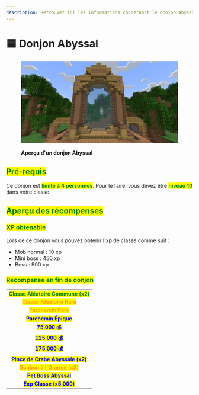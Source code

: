 ```yaml
---
description: Retrouvez ici les informations concernant le donjon Abyssal
---
```


# 🟦 Donjon Abyssal

<figure><img src="../../.gitbook/assets/Portail_Abyssal.png" alt=""><figcaption><p><strong>Aperçu d'un donjon Abyssal</strong></p></figcaption></figure>

## <mark style="color:green;"> Pré-requis </mark>

Ce donjon est <mark style="color:green;">**limité à 4 personnes**</mark>. Pour le faire, vous devez être <mark style="color:green;">**niveau 10**</mark> dans votre classe.

## <mark style="color:green;">Aperçu des récompenses</mark>

### <mark style="color:green;">XP obtenable</mark>
Lors de ce donjon vous pouvez obtenir l'xp de classe comme suit : 

* Mob normal : 10 xp
* Mini boss : 450 xp
* Boss : 900 xp

### <mark style="color:green;">Récompense en fin de donjon</mark>

|                                                                                     |
|:-----------------------------------------------------------------------------------:|
| <mark style="color:green;"><strong>Classe Aléatoire Commune (x2)</strong></mark>    |
| <mark style="color:orange;"><strong>Classe Aléatoire Rare</strong></mark>           |
| <mark style="color:orange;"><strong>Parchemin Rare</strong></mark>                  |
| <mark style="color:blue;"><strong>Parchemin Épique</strong></mark>                  |
| <mark style="color:blue;"><strong>75.000 💰</strong></mark>                         |
| <mark style="color:blue;"><strong>125.000 💰</strong></mark>                        |
| <mark style="color:blue;"><strong>175.000 💰</strong></mark>                        |
| <mark style="color:blue;"><strong>Pince de Crabe Abyssale (x2)</strong></mark>      |
| <mark style="color:orange;"><strong>Bonbon à l'Orange (x2)</strong></mark>          |
| <mark style="color:blue;"><strong>Pet Boss Abyssal</strong></mark>                  |
| <mark style="color:blue;"><strong>Exp Classe (x5.000)</strong></mark>               |
